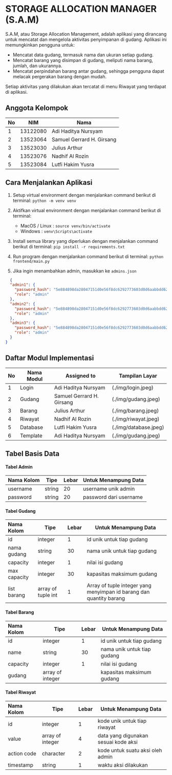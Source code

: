 # STORAGE ALLOCATION MANAGER (S.A.M)


S.A.M, atau Storage Allocation Management, adalah aplikasi yang dirancang untuk mencatat dan mengelola aktivitas penyimpanan di gudang. Aplikasi ini memungkinkan pengguna untuk:
- Mencatat data gudang, termasuk nama dan ukuran setiap gudang.
- Mencatat barang yang disimpan di gudang, meliputi nama barang, jumlah, dan ukurannya.
- Mencatat perpindahan barang antar gudang, sehingga pengguna dapat melacak pergerakan barang dengan mudah.

Setiap aktivitas yang dilakukan akan tercatat di menu Riwayat yang terdapat di aplikasi.

## Anggota Kelompok
| No    | NIM  | Nama 
|:--|-----------|-----------------------
| 1 | 13122080     | Adi Haditya Nursyam                |   |
| 2 | 13523064    | Samuel Gerrard H. Girsang             |   |
| 3 | 13523030    | Julius Arthur                |   |
| 4 | 13523076   | Nadhif Al Rozin                |   |
| 5 | 13523084  | Lutfi Hakim Yusra                |   |

## Cara Menjalankan Aplikasi
1. Setup virtual environment dengan menjalankan command berikut di terminal:
`python -m venv venv`

2. Aktifkan virtual environment dengan menjalankan command berikut di terminal:
	- MacOS / Linux :
	`source venv/bin/activate`
	- Windows :
	`venv\Scripts\activate`

3. Install semua library yang diperlukan dengan menjalankan command berikut di terminal:
`pip install -r requirements.txt`

4. Run program dengan menjalankan command berikut di terminal:
`python frontend/main.py`

5. Jika ingin menambahkan admin, masukkan ke `admins.json`

```json
  {
  "admin1": {
    "password_hash": "5e884898da28047151d0e56f8dc6292773603d0d6aabbdd62a11ef721d1542d8",
    "role": "admin"
  },
  "admin2": {
    "password_hash": "5e884898da28047151d0e56f8dc6292773603d0d6aabbdd62a11ef721d1542d8",
    "role": "admin"
  },
  "admin3": {
    "password_hash": "5e884898da28047151d0e56f8dc6292773603d0d6aabbdd62a11ef721d1542d8",
    "role": "admin"
  }
}
```
## Daftar Modul Implementasi
| No    | Nama Modul  | Assigned to |Tampilan Layar|
|:--|-----------|-----------------------|---|
| 1 | Login     | Adi Haditya Nursyam                |(./img/login.jpeg)   |
| 2 | Gudang    | Samuel Gerrard H. Girsang             |(./img/gudang.jpeg)   |
| 3 | Barang    | Julius Arthur                |(./img/barang.jpeg)   |
| 4 | Riwayat   | Nadhif Al Rozin                |(./img/riwayat.jpeg)   |
| 5 | Database  | Lutfi Hakim Yusra                |(./img/database.jpeg)   |
| 6 | Template  | Adi Haditya Nursyam   |(./img/gudang.jpeg)   |



## Tabel Basis Data
#### Tabel Admin
| Nama Kolom    | Tipe  | Lebar |Untuk Menampung Data|
|:--|-----------|-----------------------|---|
| username | string     | 20                |username unik admin   |
| password |  string | 20             |password dari username   |

#### Tabel Gudang
| Nama Kolom    | Tipe  | Lebar |Untuk Menampung Data|
|:--|-----------|-----------------------|---|
| id | integer     | 1               |id unik untuk tiap gudang   |
| nama gudang |  string | 30           |nama unik untuk tiap gudang   |
| capacity|  integer | 1   |nilai isi  gudang   |
| max capacity |  integer | 30           |kapasitas maksimum gudang   |
| list barang |  array of tuple int | 1 |Array of tuple integer yang menyimpan id barang dan quantity barang   |
#### Tabel Barang
| Nama Kolom    | Tipe  | Lebar |Untuk Menampung Data|
|:--|-----------|-----------------------|---|
| id | integer     | 1               |id unik untuk tiap gudang   |
| name |  string | 30           |nama unik untuk tiap gudang   |
| capacity|  integer | 1   |nilai isi  gudang   |
| gudang | array of integer |         |kapasitas maksimum gudang   |
#### Tabel Riwayat
| Nama Kolom    | Tipe  | Lebar |Untuk Menampung Data|
|:--|-----------|-----------------------|---|
| id | integer     | 1               |kode unik untuk tiap riwayat   |
| value |  array of integer | 4          |data yang digunakan sesuai kode aksi   |
| action code|  character | 2  |kode untuk suatu aksi oleh admin   |
| timestamp  |  string | 1          |waktu aksi dilakukan   |


